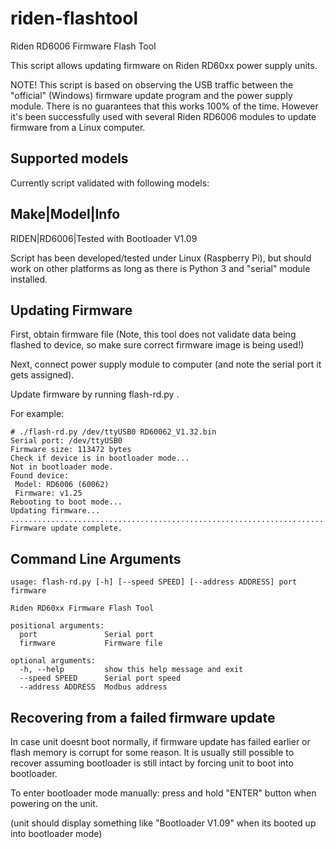 # riden-flashtool
Riden RD6006 Firmware Flash Tool

This script allows updating firmware on Riden RD60xx power supply units.

NOTE! This script is based on observing the USB traffic between the "official" (Windows)
firmware update program and the power supply module. There is no guarantees that this
works 100% of the time. However it's been successfully used with several Riden RD6006
modules to update firmware from a Linux computer.

## Supported models

Currently script validated with following models:

Make|Model|Info
---------------
RIDEN|RD6006|Tested with Bootloader V1.09

Script has been developed/tested under Linux (Raspberry Pi), but should work
on other platforms as long as there is Python 3 and "serial" module installed.

## Updating Firmware

First, obtain firmware file (Note, this tool does not validate data being flashed
to device, so make sure correct firmware image is being used!)

Next, connect power supply module to computer (and note the serial port it gets assigned).

Update firmware by running flash-rd.py <serialport> <filename>.

For example:

```
# ./flash-rd.py /dev/ttyUSB0 RD60062_V1.32.bin
Serial port: /dev/ttyUSB0
Firmware size: 113472 bytes
Check if device is in bootloader mode...
Not in bootloader mode.
Found device:
 Model: RD6006 (60062)
 Firmware: v1.25
Rebooting to boot mode...
Updating firmware...
.............................................................................................................................................................................................................................................................................................................................................................................................................................................................................................................................................................................................................................................................................................................................................................................................................................................................................................................................................................................................................................................................................................................................................................................................................................................................................................................................................................................................................................................................................................................................................................................................................................................................................................................................................................................................................................................b'OK'
Firmware update complete.
```

## Command Line Arguments

```
usage: flash-rd.py [-h] [--speed SPEED] [--address ADDRESS] port firmware

Riden RD60xx Firmware Flash Tool

positional arguments:
  port               Serial port
  firmware           Firmware file

optional arguments:
  -h, --help         show this help message and exit
  --speed SPEED      Serial port speed
  --address ADDRESS  Modbus address
```


## Recovering from a failed firmware update

In case unit doesnt boot normally, if firmware update has failed earlier or
flash memory is corrupt for some reason. It is usually still possible to recover
assuming bootloader is still intact by forcing unit to boot into bootloader.

To enter bootloader mode manually:  press and hold "ENTER" button when powering on the unit.

(unit should display something like "Bootloader V1.09" when its booted up into bootloader mode)

